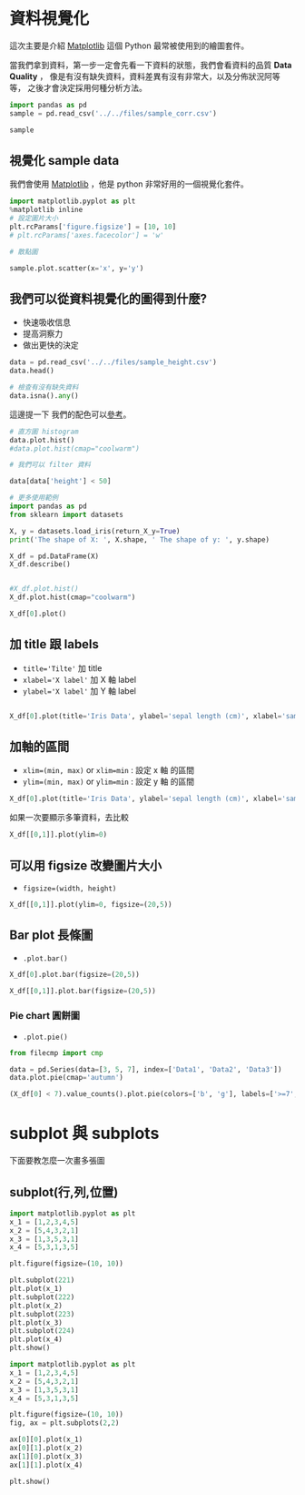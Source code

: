 

# 資料視覺化

這次主要是介紹 [Matplotlib](https://matplotlib.org) 這個 Python 最常被使用到的繪圖套件。 <br>

當我們拿到資料，第一步一定會先看一下資料的狀態，我們會看資料的品質 **Data Quality** ，
像是有沒有缺失資料，資料差異有沒有非常大，以及分佈狀況阿等等，
之後才會決定採用何種分析方法。





```python 
import pandas as pd
sample = pd.read_csv('../../files/sample_corr.csv')

sample

```


## 視覺化 sample data

我們會使用 [Matplotlib](https://matplotlib.org) ，他是 python 非常好用的一個視覺化套件。




```python 
import matplotlib.pyplot as plt
%matplotlib inline
# 設定圖片大小
plt.rcParams['figure.figsize'] = [10, 10]
# plt.rcParams['axes.facecolor'] = 'w'


```


```python 
# 散點圖

sample.plot.scatter(x='x', y='y')

```


## 我們可以從資料視覺化的圖得到什麼?
- 快速吸收信息
- 提高洞察力
- 做出更快的決定



```python 
data = pd.read_csv('../../files/sample_height.csv')
data.head()
```


```python 
# 檢查有沒有缺失資料
data.isna().any()

```


這邊提一下 我們的配色可以[參考](https://matplotlib.org/stable/tutorials/colors/colormaps.html)。


```python 
# 直方圖 histogram
data.plot.hist()
#data.plot.hist(cmap="coolwarm")

```


```python 
# 我們可以 filter 資料

data[data['height'] < 50]

```


```python 
# 更多使用範例
import pandas as pd
from sklearn import datasets

X, y = datasets.load_iris(return_X_y=True)
print('The shape of X: ', X.shape, ' The shape of y: ', y.shape)

X_df = pd.DataFrame(X)
X_df.describe()

```


```python 

#X_df.plot.hist()
X_df.plot.hist(cmap="coolwarm")

```


```python 
X_df[0].plot()
```


## 加 title 跟 labels

- ```title='Tilte'``` 加 title
- ```xlabel='X label'``` 加 X 軸 label
- ```ylabel='X label'``` 加 Y 軸 label


```python 

X_df[0].plot(title='Iris Data', ylabel='sepal length (cm)', xlabel='samples')

```


## 加軸的區間
- ```xlim=(min, max)``` or ```xlim=min``` : 設定 x 軸 的區間
- ```ylim=(min, max)``` or ```ylim=min``` : 設定 y 軸 的區間
  


```python 
X_df[0].plot(title='Iris Data', ylabel='sepal length (cm)', xlabel='samples', ylim=0)
```


如果一次要顯示多筆資料，去比較


```python 
X_df[[0,1]].plot(ylim=0)
```


## 可以用 figsize 改變圖片大小
- ```figsize=(width, height)```


```python 
X_df[[0,1]].plot(ylim=0, figsize=(20,5))
```


## Bar plot 長條圖
- ```.plot.bar()```


```python 
X_df[0].plot.bar(figsize=(20,5))
```


```python 
X_df[[0,1]].plot.bar(figsize=(20,5))
```


### Pie chart 圓餅圖
- ```.plot.pie()```


```python 
from filecmp import cmp

data = pd.Series(data=[3, 5, 7], index=['Data1', 'Data2', 'Data3'])
data.plot.pie(cmap='autumn')

```


```python 
(X_df[0] < 7).value_counts().plot.pie(colors=['b', 'g'], labels=['>=7', '<7'], title='Iris per capita', autopct='%1.1f%%')
```


# subplot 與 subplots

下面要教怎麼一次畫多張圖
## subplot(行,列,位置)


```python 
import matplotlib.pyplot as plt
x_1 = [1,2,3,4,5]
x_2 = [5,4,3,2,1]
x_3 = [1,3,5,3,1]
x_4 = [5,3,1,3,5]

plt.figure(figsize=(10, 10))

plt.subplot(221)
plt.plot(x_1)
plt.subplot(222)
plt.plot(x_2)
plt.subplot(223)
plt.plot(x_3)
plt.subplot(224)
plt.plot(x_4)
plt.show()


```


```python 
import matplotlib.pyplot as plt
x_1 = [1,2,3,4,5]
x_2 = [5,4,3,2,1]
x_3 = [1,3,5,3,1]
x_4 = [5,3,1,3,5]

plt.figure(figsize=(10, 10))
fig, ax = plt.subplots(2,2)

ax[0][0].plot(x_1)
ax[0][1].plot(x_2)
ax[1][0].plot(x_3)
ax[1][1].plot(x_4)

plt.show()
```
